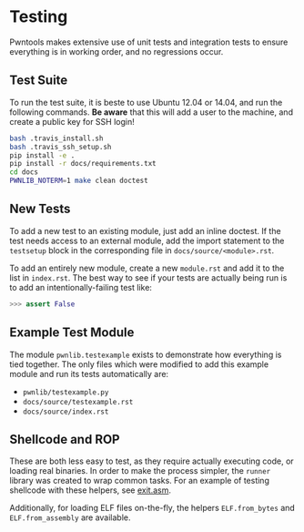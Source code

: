 # Testing

Pwntools makes extensive use of unit tests and integration tests to ensure everything is in working order, and no regressions occur.

## Test Suite


To run the test suite, it is beste to use Ubuntu 12.04 or 14.04, and run the following commands.  **Be aware** that this will add a user to the machine, and create a public key for SSH login!

```sh
bash .travis_install.sh
bash .travis_ssh_setup.sh
pip install -e .
pip install -r docs/requirements.txt
cd docs
PWNLIB_NOTERM=1 make clean doctest
```

## New Tests

To add a new test to an existing module, just add an inline doctest.  If the test needs access to an external module, add the import statement to the `testsetup` block in the corresponding file in `docs/source/<module>.rst`.

To add an entirely new module, create a new `module.rst` and add it to the list in `index.rst`.  The best way to see if your tests are actually being run is to add an intentionally-failing test like:

```py
>>> assert False
```

## Example Test Module

The module `pwnlib.testexample` exists to demonstrate how everything is tied together.  The only files which were modified to add this example module and run its tests automatically are:

- `pwnlib/testexample.py`
- `docs/source/testexample.rst`
- `docs/source/index.rst`

## Shellcode and ROP

These are both less easy to test, as they require actually executing code, or loading real binaries.  In order to make the process simpler, the `runner` library was created to wrap common tasks.  For an example of testing shellcode with these helpers, see [exit.asm](pwnlib/shellcraft/templates/i386/linux/exit.asm).

Additionally, for loading ELF files on-the-fly, the helpers `ELF.from_bytes` and `ELF.from_assembly` are available.
